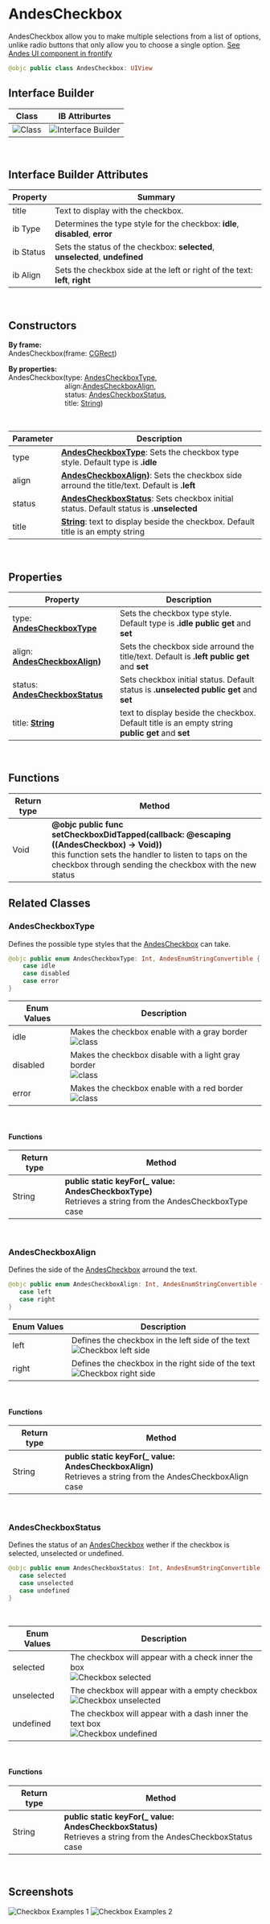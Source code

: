# AndesCheckbox

AndesCheckbox allow you to make multiple selections from a list of options, unlike radio buttons that only allow you to choose a single option. 
 [See Andes UI component in frontify](https://company-161429.frontify.com/d/kxHCRixezmfK/n-a#/components/checkbox)

 ```swift
 @objc public class AndesCheckbox: UIView
 ```
 ## Interface Builder 
 | Class | IB Attriburtes |
 | -------- | ------- |
 |![Class](../resources/checkbox/checkboxClass.png) |![Interface Builder](../resources/checkbox/checkboxIB.png)|

 <br/>

 ## Interface Builder Attributes
 | Property | Summary |
 | -------- | ------- |
 | title | Text to display with the checkbox.|
 | ib Type | Determines the type style for the checkbox: **idle**, **disabled**, **error**|
 | ib Status | Sets the status of the checkbox: **selected**, **unselected**, **undefined** |
 | ib Align |  Sets the checkbox side at the left or right of the text: **left**, **right** |


 <br/>

 ## Constructors

**By frame:** <br/>
AndesCheckbox(frame: [CGRect](https://developer.apple.com/documentation/coregraphics/cgrect)) <br/>

**By properties:** <br/>
AndesCheckbox(type: [AndesCheckboxType](#AndesCheckboxType),</br>&emsp;&emsp;&emsp;&emsp;&emsp;&emsp;&emsp;&emsp;align:[AndesCheckboxAlign](#AndesCheckboxAlign),</br>&emsp;&emsp;&emsp;&emsp;&emsp;&emsp;&emsp;&emsp;status: [AndesCheckboxStatus](#AndesCheckboxStatus), </br>&emsp;&emsp;&emsp;&emsp;&emsp;&emsp;&emsp;&emsp;title: [String](https://developer.apple.com/documentation/swift/string))

 <br/>

 | Parameter | Description |
 | -------- | ------- |
 | type | **[AndesCheckboxType](#AndesCheckboxType)**: Sets the checkbox type style. Default type is **.idle** |
 | align | **[AndesCheckboxAlign](#AndesCheckboxAlign))**: Sets the checkbox side arround the title/text. Default is **.left** |
 | status | **[AndesCheckboxStatus](#AndesCheckboxStatus)**:  Sets checkbox initial status. Default status is **.unselected** |
 | title | **[String](https://developer.apple.com/documentation/swift/string)**: text to display beside the checkbox. Default title is an empty string |

 <br/>

 ## Properties
 | Property | Description |
 | -------- | ------- |
 | type: **[AndesCheckboxType](#AndesCheckboxType)**| Sets the checkbox type style. Default type is **.idle** **public get** and **set** |
 | align: **[AndesCheckboxAlign](#AndesCheckboxAlign))**| Sets the checkbox side arround the title/text. Default is **.left** **public get** and **set** |
 | status: **[AndesCheckboxStatus](#AndesCheckboxStatus)**| Sets checkbox initial status. Default status is **.unselected** **public get** and **set** |
 | title: **[String](https://developer.apple.com/documentation/swift/string)**| text to display beside the checkbox. Default title is an empty string **public get** and **set** |

 <br/>

  ## Functions
 | Return type | Method |
 | -------- | ------- |
 | Void | **@objc public func setCheckboxDidTapped(callback: @escaping ((AndesCheckbox) -> Void))**<br/> this function sets the handler to listen to taps on the checkbox through sending the checkbox with the new status |

 ## Related Classes

### AndesCheckboxType
Defines the possible type styles that the [AndesCheckbox](#AndesCheckbox) can take. </br>
```swift
@objc public enum AndesCheckboxType: Int, AndesEnumStringConvertible {
    case idle
    case disabled
    case error
}
```

 | Enum Values | Description |
 | ----------- | ----------- |
 | idle | Makes the checkbox enable with a gray border <br/>![class](../resources/checkbox/checkboxIdleExample.png) |
 | disabled | Makes the checkbox disable with a light gray border <br/>![class](../resources/checkbox/checkboxDisabledExample.png) |
 | error | Makes the checkbox enable with a red border <br/>![class](../resources/checkbox/checkboxErrorExample.png) |

 <br/>

 #### Functions
 | Return type | Method |
 | -------- | ------- |
 | String | **public static keyFor(_ value: AndesCheckboxType)**<br/> Retrieves a string from the AndesCheckboxType case |

 <br/>

 ### AndesCheckboxAlign
 Defines the side of the [AndesCheckbox](#AndesCheckbox) arround the text.
 ```swift
@objc public enum AndesCheckboxAlign: Int, AndesEnumStringConvertible {
    case left
    case right
}
 ```
 | Enum Values | Description |
 | --------- | ------------- |
 | left | Defines the checkbox in the left side of the text <br/> ![Checkbox left side](../resources/checkbox/leftCheckboxExample.png) |
 | right | Defines the checkbox in the right side of the text <br/> ![Checkbox right side](../resources/checkbox/rightCheckboxExample.png) |

 <br/>

 #### Functions
 | Return type | Method |
 | -------- | ------- |
 | String | **public static keyFor(_ value: AndesCheckboxAlign)**<br/> Retrieves a string from the AndesCheckboxAlign case |

 <br/>


 
 ### AndesCheckboxStatus
 Defines the status of an [AndesCheckbox](#AndesCheckbox) wether if the checkbox is selected, unselected or undefined.
 ```swift
@objc public enum AndesCheckboxStatus: Int, AndesEnumStringConvertible {
    case selected
    case unselected
    case undefined
}
 ```
 <br/>

 | Enum Values | Description |
 | ----------- | ----------- |
 | selected | The checkbox will appear with a check inner the box <br/> ![Checkbox selected](../resources/checkbox/checkedCheckboxExample.png)|
 | unselected | The checkbox will appear with a empty checkbox <br/> ![Checkbox unselected](../resources/checkbox/uncheckedCheckboxExample.png)|
 | undefined | The checkbox will appear with a dash inner the text box  <br/> ![Checkbox undefined](../resources/checkbox/undefinedCheckboxExample.png)|

 
<br/>

 #### Functions
 | Return type | Method |
 | -------- | ------- |
 | String | **public static keyFor(_ value: AndesCheckboxStatus)**<br/> Retrieves a string from the AndesCheckboxStatus case |
 <br/>

 ## Screenshots
 ![Checkbox Examples 1](../resources/checkbox/checkboxExamples1.png)  ![Checkbox Examples 2](../resources/checkbox/checkboxExamples2.png) 